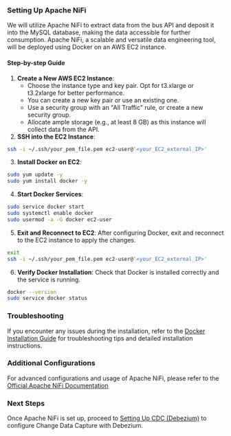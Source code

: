 ### Setting Up Apache NiFi
We will utilize Apache NiFi to extract data from the bus API and deposit it into the MySQL database, making the data accessible for further consumption. Apache NiFi, a scalable and versatile data engineering tool, will be deployed using Docker on an AWS EC2 instance.

#### Step-by-step Guide
1. **Create a New AWS EC2 Instance**:
   - Choose the instance type and key pair. Opt for t3.xlarge or t3.2xlarge for better performance.
   - You can create a new key pair or use an existing one.
   - Use a security group with an "All Traffic" rule, or create a new security group.
   - Allocate ample storage (e.g., at least 8 GB) as this instance will collect data from the API.
2. **SSH into the EC2 Instance**:
```sh
ssh -i ~/.ssh/your_pem_file.pem ec2-user@'<your_EC2_external_IP>'
```
3. **Install Docker on EC2**:
```sh
sudo yum update -y
sudo yum install docker -y
```
4. **Start Docker Services**:
```sh
sudo service docker start
sudo systemctl enable docker
sudo usermod -a -G docker ec2-user
```
5. **Exit and Reconnect to EC2**:
After configuring Docker, exit and reconnect to the EC2 instance to apply the changes.
```sh
exit
ssh -i ~/.ssh/your_pem_file.pem ec2-user@'<your_EC2_external_IP>'
```

6. **Verify Docker Installation**:
Check that Docker is installed correctly and the service is running.
```sh
docker --version
sudo service docker status
```

### Troubleshooting
If you encounter any issues during the installation, refer to the [Docker Installation Guide](https://docs.docker.com/engine/install/) for troubleshooting tips and detailed installation instructions.

### Additional Configurations
For advanced configurations and usage of Apache NiFi, please refer to the [Official Apache NiFi Documentation](https://nifi.apache.org/docs.html)

### Next Steps
Once Apache NiFi is set up, proceed to [Setting Up CDC (Debezium)](docs/CDCSetup.md) to configure Change Data Capture with Debezium.
